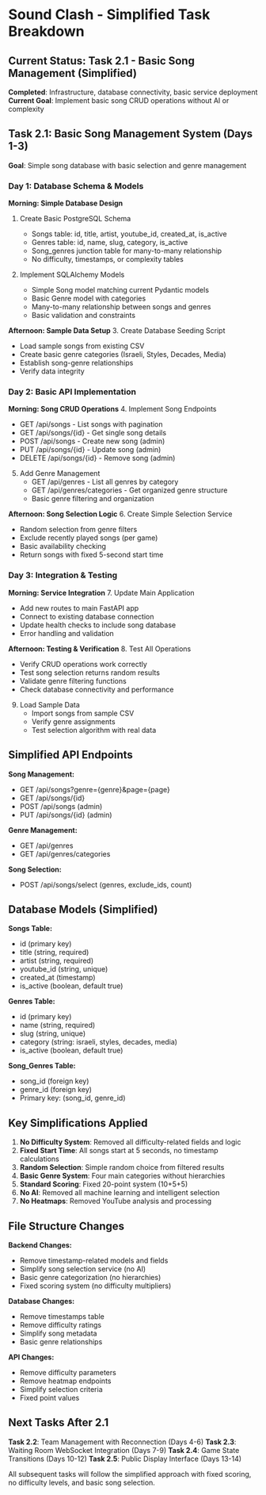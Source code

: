 # Sound Clash - Simplified Task Breakdown

## Current Status: Task 2.1 - Basic Song Management (Simplified)

**Completed**: Infrastructure, database connectivity, basic service deployment
**Current Goal**: Implement basic song CRUD operations without AI or complexity

## Task 2.1: Basic Song Management System (Days 1-3)

**Goal**: Simple song database with basic selection and genre management

### Day 1: Database Schema & Models
**Morning: Simple Database Design**
1. Create Basic PostgreSQL Schema
   - Songs table: id, title, artist, youtube_id, created_at, is_active
   - Genres table: id, name, slug, category, is_active
   - Song_genres junction table for many-to-many relationship
   - No difficulty, timestamps, or complexity tables

2. Implement SQLAlchemy Models
   - Simple Song model matching current Pydantic models
   - Basic Genre model with categories
   - Many-to-many relationship between songs and genres
   - Basic validation and constraints

**Afternoon: Sample Data Setup**
3. Create Database Seeding Script
   - Load sample songs from existing CSV
   - Create basic genre categories (Israeli, Styles, Decades, Media)
   - Establish song-genre relationships
   - Verify data integrity

### Day 2: Basic API Implementation
**Morning: Song CRUD Operations**
4. Implement Song Endpoints
   - GET /api/songs - List songs with pagination
   - GET /api/songs/{id} - Get single song details
   - POST /api/songs - Create new song (admin)
   - PUT /api/songs/{id} - Update song (admin)
   - DELETE /api/songs/{id} - Remove song (admin)

5. Add Genre Management
   - GET /api/genres - List all genres by category
   - GET /api/genres/categories - Get organized genre structure
   - Basic genre filtering and organization

**Afternoon: Song Selection Logic**
6. Create Simple Selection Service
   - Random selection from genre filters
   - Exclude recently played songs (per game)
   - Basic availability checking
   - Return songs with fixed 5-second start time

### Day 3: Integration & Testing
**Morning: Service Integration**
7. Update Main Application
   - Add new routes to main FastAPI app
   - Connect to existing database connection
   - Update health checks to include song database
   - Error handling and validation

**Afternoon: Testing & Verification**
8. Test All Operations
   - Verify CRUD operations work correctly
   - Test song selection returns random results
   - Validate genre filtering functions
   - Check database connectivity and performance

9. Load Sample Data
   - Import songs from sample CSV
   - Verify genre assignments
   - Test selection algorithm with real data

## Simplified API Endpoints

**Song Management:**
- GET /api/songs?genre={genre}&page={page}
- GET /api/songs/{id}
- POST /api/songs (admin)
- PUT /api/songs/{id} (admin)

**Genre Management:**
- GET /api/genres
- GET /api/genres/categories

**Song Selection:**
- POST /api/songs/select (genres, exclude_ids, count)

## Database Models (Simplified)

**Songs Table:**
- id (primary key)
- title (string, required)
- artist (string, required)  
- youtube_id (string, unique)
- created_at (timestamp)
- is_active (boolean, default true)

**Genres Table:**
- id (primary key)
- name (string, required)
- slug (string, unique)
- category (string: israeli, styles, decades, media)
- is_active (boolean, default true)

**Song_Genres Table:**
- song_id (foreign key)
- genre_id (foreign key)
- Primary key: (song_id, genre_id)

## Key Simplifications Applied

1. **No Difficulty System**: Removed all difficulty-related fields and logic
2. **Fixed Start Time**: All songs start at 5 seconds, no timestamp calculations
3. **Random Selection**: Simple random choice from filtered results
4. **Basic Genre System**: Four main categories without hierarchies
5. **Standard Scoring**: Fixed 20-point system (10+5+5)
6. **No AI**: Removed all machine learning and intelligent selection
7. **No Heatmaps**: Removed YouTube analysis and processing

## File Structure Changes

**Backend Changes:**
- Remove timestamp-related models and fields
- Simplify song selection service (no AI)
- Basic genre categorization (no hierarchies)
- Fixed scoring system (no difficulty multipliers)

**Database Changes:**
- Remove timestamps table
- Remove difficulty ratings
- Simplify song metadata
- Basic genre relationships

**API Changes:**
- Remove difficulty parameters
- Remove heatmap endpoints
- Simplify selection criteria
- Fixed point values

## Next Tasks After 2.1

**Task 2.2**: Team Management with Reconnection (Days 4-6)
**Task 2.3**: Waiting Room WebSocket Integration (Days 7-9) 
**Task 2.4**: Game State Transitions (Days 10-12)
**Task 2.5**: Public Display Interface (Days 13-14)

All subsequent tasks will follow the simplified approach with fixed scoring, no difficulty levels, and basic song selection.
